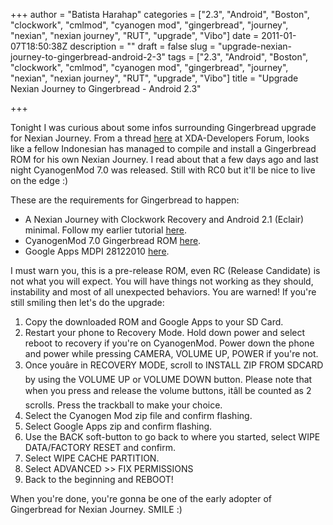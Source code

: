 +++
author = "Batista Harahap"
categories = ["2.3", "Android", "Boston", "clockwork", "cmlmod", "cyanogen mod", "gingerbread", "journey", "nexian", "nexian journey", "RUT", "upgrade", "Vibo"]
date = 2011-01-07T18:50:38Z
description = ""
draft = false
slug = "upgrade-nexian-journey-to-gingerbread-android-2-3"
tags = ["2.3", "Android", "Boston", "clockwork", "cmlmod", "cyanogen mod", "gingerbread", "journey", "nexian", "nexian journey", "RUT", "upgrade", "Vibo"]
title = "Upgrade Nexian Journey to Gingerbread - Android 2.3"

+++


Tonight I was curious about some infos surrounding Gingerbread upgrade for Nexian Journey. From a thread <a href="http://r.bango29.com/fXDYx7" target="_blank">here</a> at XDA-Developers Forum, looks like a fellow Indonesian has managed to compile and install a Gingerbread ROM for his own Nexian Journey. I read about that a few days ago and last night CyanogenMod 7.0 was released. Still with RC0 but it'll be nice to live on the edge :)

These are the requirements for Gingerbread to happen:
<ul>
	<li>A Nexian Journey with Clockwork Recovery and Android 2.1 (Eclair) minimal. Follow my earlier tutorial <a href="http://r.bango29.com/9vRouo" target="_blank">here</a>.</li>
	<li>CyanogenMod 7.0 Gingerbread ROM <a href="http://r.bango29.com/hNqEDm" target="_blank">here</a>.</li>
	<li>Google Apps MDPI 28122010 <a href="http://r.bango29.com/eBRyxm" target="_blank">here</a>.</li>
</ul>
I must warn you, this is a pre-release ROM, even RC (Release Candidate) is not what you will expect. You will have things not working as they should, instability and most of all unexpected behaviors. You are warned! If you're still smiling then let's do the upgrade:
<ol>
	<li>Copy the downloaded ROM and Google Apps to your SD Card.</li>
	<li>Restart your phone to Recovery Mode. Hold down power and select reboot to recovery if you're on CyanogenMod. Power down the phone and power while pressing CAMERA, VOLUME UP, POWER if you're not.</li>
	<li>Once youâre in RECOVERY MODE, scroll to INSTALL ZIP FROM SDCARD by using the VOLUME UP or VOLUME DOWN button. Please note that when you press and release the volume buttons, itâll be counted as 2 scrolls. Press the trackball to make your choice.</li>
	<li>Select the Cyanogen Mod zip file and confirm flashing.</li>
	<li>Select Google Apps zip and confirm flashing.</li>
	<li>Use the BACK soft-button to go back to where you started, select WIPE DATA/FACTORY RESET and confirm.</li>
	<li>Select WIPE CACHE PARTITION.</li>
	<li>Select ADVANCED &gt;&gt; FIX PERMISSIONS</li>
	<li>Back to the beginning and REBOOT!</li>
</ol>
When you're done, you're gonna be one of the early adopter of Gingerbread for Nexian Journey. SMILE :)